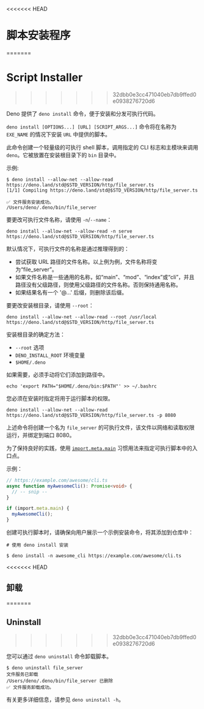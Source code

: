 <<<<<<< HEAD
# 脚本安装程序
=======
# Script Installer
>>>>>>> 32dbb0e3cc471040eb7db9ffed0e0938276720d6

Deno 提供了 `deno install` 命令，便于安装和分发可执行代码。

`deno install [OPTIONS...] [URL] [SCRIPT_ARGS...]` 命令将在名称为 `EXE_NAME`
的情况下安装 `URL` 中提供的脚本。

此命令创建一个轻量级的可执行 shell 脚本，调用指定的 CLI 标志和主模块来调用
`deno`。它被放置在安装根目录下的 `bin` 目录中。

示例:

```shell
$ deno install --allow-net --allow-read https://deno.land/std@$STD_VERSION/http/file_server.ts
[1/1] Compiling https://deno.land/std@$STD_VERSION/http/file_server.ts

✅ 文件服务安装成功。
/Users/deno/.deno/bin/file_server
```

要更改可执行文件名称，请使用 `-n`/`--name`：

```shell
deno install --allow-net --allow-read -n serve https://deno.land/std@$STD_VERSION/http/file_server.ts
```

默认情况下，可执行文件的名称是通过推理得到的：

- 尝试获取 URL 路径的文件名称。以上例为例，文件名称将变为“file_server”。
- 如果文件名称是一些通用的名称，如“main”、“mod”、“index”或“cli”，并且路径没有父级路径，则使用父级路径的文件名称。否则保持通用名称。
- 如果结果名有一个 '@...' 后缀，则删除该后缀。

要更改安装根目录，请使用 `--root`：

```shell
deno install --allow-net --allow-read --root /usr/local https://deno.land/std@$STD_VERSION/http/file_server.ts
```

安装根目录的确定方法：

- `--root` 选项
- `DENO_INSTALL_ROOT` 环境变量
- `$HOME/.deno`

如果需要，必须手动将它们添加到路径中。

```shell
echo 'export PATH="$HOME/.deno/bin:$PATH"' >> ~/.bashrc
```

您必须在安装时指定将用于运行脚本的权限。

```shell
deno install --allow-net --allow-read https://deno.land/std@$STD_VERSION/http/file_server.ts -p 8080
```

上述命令将创建一个名为 `file_server`
的可执行文件，该文件以网络和读取权限运行，并绑定到端口 8080。

为了保持良好的实践，使用 [`import.meta.main`](../examples/module_metadata.md)
习惯用法来指定可执行脚本中的入口点。

示例：

<!-- deno-fmt-ignore -->

```ts
// https://example.com/awesome/cli.ts
async function myAwesomeCli(): Promise<void> {
  // -- snip --
}

if (import.meta.main) {
  myAwesomeCli();
}
```

创建可执行脚本时，请确保向用户展示一个示例安装命令，将其添加到仓库中：

```shell
# 使用 deno install 安装

$ deno install -n awesome_cli https://example.com/awesome/cli.ts
```

<<<<<<< HEAD
## 卸载
=======
## Uninstall
>>>>>>> 32dbb0e3cc471040eb7db9ffed0e0938276720d6

您可以通过 `deno uninstall` 命令卸载脚本。

```shell
$ deno uninstall file_server
文件服务已卸载
/Users/deno/.deno/bin/file_server 已删除
✅ 文件服务卸载成功。
```

有关更多详细信息，请参见 `deno uninstall -h`。

